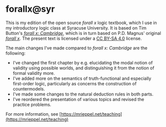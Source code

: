 forallx@syr
==============

This is my edition of the open source *forall x* logic textbook, which I use in my introductory logic class at Syracuse University.  It is based on Tim Button's [*forall x: Cambridge*](http://www.homepages.ucl.ac.uk/~uctytbu/forallxcam.pdf), which is in turn based on P.D. Magnus' original [*forall x*](https://www.fecundity.com/logic/).  The present text is licensed under a [CC BY-SA 4.0](https://creativecommons.org/licenses/by-sa/4.0/) license.

The main changes I've made compared to *forall x: Cambridge* are the following:

* I've changed the first chapter by e.g. elucidating the modal notion of validity using possible worlds, and distinguishing it from the notion of formal validity more.
* I've added more on the semantics of truth-functional and especially first-order logic, particularly as concerns the construction of countermodels.  
* I've made some changes to the natural deduction rules in both parts.
* I've reordered the presentation of various topics and revised the practice problems.

For more information, see [https://mrieppel.net/teaching](https://mrieppel.net/teaching)
